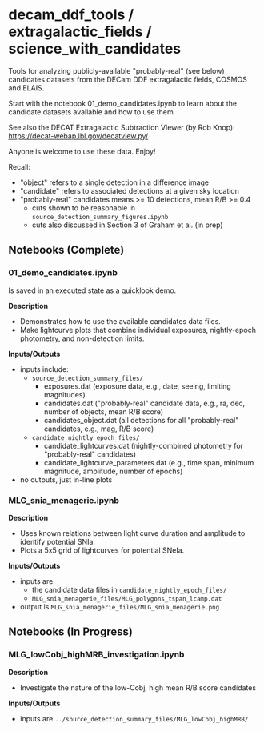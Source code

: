 # decam_ddf_tools / extragalactic_fields / science_with_candidates

Tools for analyzing publicly-available "probably-real" (see below) candidates datasets from the DECam DDF extragalactic fields, COSMOS and ELAIS.

Start with the notebook 01_demo_candidates.ipynb to learn about the candidate datasets available and how to use them. 

See also the DECAT Extragalactic Subtraction Viewer (by Rob Knop): https://decat-webap.lbl.gov/decatview.py/

Anyone is welcome to use these data. Enjoy!

Recall:

 * "object" refers to a single detection in a difference image
 * "candidate" refers to associated detections at a given sky location
 * "probably-real" candidates means >= 10 detections, mean R/B >= 0.4
   * cuts shown to be reasonable in `source_detection_summary_figures.ipynb`
   * cuts also discussed in Section 3 of Graham et al. (in prep)

 
## Notebooks (Complete)

### 01_demo_candidates.ipynb

Is saved in an executed state as a quicklook demo.

**Description**<br>
 * Demonstrates how to use the available candidates data files.
 * Make lightcurve plots that combine individual exposures, nightly-epoch photometry, and non-detection limits.

**Inputs/Outputs**<br>
 * inputs include:
   * `source_detection_summary_files/`
     * exposures.dat (exposure data, e.g., date, seeing, limiting magnitudes)
     * candidates.dat ("probably-real" candidate data, e.g., ra, dec, number of objects, mean R/B score)
     * candidates_object.dat (all detections for all "probably-real" candidates, e.g., mag, R/B score)
   * `candidate_nightly_epoch_files/`
     * candidate_lightcurves.dat (nightly-combined photometry for "probably-real" candidates)
     * candidate_lightcurve_parameters.dat (e.g., time span, minimum magnitude, amplitude, number of epochs)
 * no outputs, just in-line plots

### MLG_snia_menagerie.ipynb

**Description**<br>
 * Uses known relations between light curve duration and amplitude to identify potential SNIa.
 * Plots a 5x5 grid of lightcurves for potential SNeIa.

**Inputs/Outputs**<br>
 * inputs are:
   * the candidate data files in `candidate_nightly_epoch_files/`
   * `MLG_snia_menagerie_files/MLG_polygons_tspan_lcamp.dat`
 * output is `MLG_snia_menagerie_files/MLG_snia_menagerie.png`

## Notebooks (In Progress)

### MLG_lowCobj_highMRB_investigation.ipynb

**Description**<br>
 * Investigate the nature of the low-Cobj, high mean R/B score candidates
 
**Inputs/Outputs**<br>
 * inputs are `../source_detection_summary_files/MLG_lowCobj_highMRB/`
